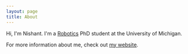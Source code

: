 ```yaml
---
layout: page
title: About
---
```


Hi, I'm Nishant. I'm a [Robotics](https://robotics.umich.edu) PhD student at the University of Michigan. 

For more information about me, check out [my website](https://nishant.page).